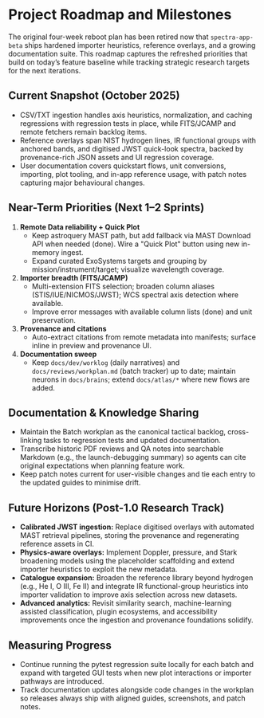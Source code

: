 # Project Roadmap and Milestones

The original four-week reboot plan has been retired now that `spectra-app-beta` ships hardened importer
heuristics, reference overlays, and a growing documentation suite. This roadmap captures the refreshed
priorities that build on today’s feature baseline while tracking strategic research targets for the next
iterations.

## Current Snapshot (October 2025)

- CSV/TXT ingestion handles axis heuristics, normalization, and caching regressions with regression tests in
  place, while FITS/JCAMP and remote fetchers remain backlog items.
- Reference overlays span NIST hydrogen lines, IR functional groups with anchored bands, and digitised JWST
  quick-look spectra, backed by provenance-rich JSON assets and UI regression coverage.
- User documentation covers quickstart flows, unit conversions, importing, plot tooling, and in-app reference
  usage, with patch notes capturing major behavioural changes.

## Near-Term Priorities (Next 1–2 Sprints)

1. **Remote Data reliability + Quick Plot**
   - Keep astroquery MAST path, but add fallback via MAST Download API when needed (done). Wire a "Quick Plot" button using new in-memory ingest.
   - Expand curated ExoSystems targets and grouping by mission/instrument/target; visualize wavelength coverage.
2. **Importer breadth (FITS/JCAMP)**
   - Multi-extension FITS selection; broaden column aliases (STIS/IUE/NICMOS/JWST); WCS spectral axis detection where available.
   - Improve error messages with available column lists (done) and unit preservation.
3. **Provenance and citations**
   - Auto-extract citations from remote metadata into manifests; surface inline in preview and provenance UI.
4. **Documentation sweep**
   - Keep `docs/dev/worklog` (daily narratives) and `docs/reviews/workplan.md` (batch tracker) up to date; maintain neurons in `docs/brains`; extend `docs/atlas/*` where new flows are added.

## Documentation & Knowledge Sharing

- Maintain the Batch workplan as the canonical tactical backlog, cross-linking tasks to regression tests and
  updated documentation.
- Transcribe historic PDF reviews and QA notes into searchable Markdown (e.g., the launch-debugging summary) so
  agents can cite original expectations when planning feature work.
- Keep patch notes current for user-visible changes and tie each entry to the updated guides to minimise drift.

## Future Horizons (Post-1.0 Research Track)

- **Calibrated JWST ingestion:** Replace digitised overlays with automated MAST retrieval pipelines, storing the
  provenance and regenerating reference assets in CI.
- **Physics-aware overlays:** Implement Doppler, pressure, and Stark broadening models using the placeholder
  scaffolding and extend importer heuristics to exploit the new metadata.
- **Catalogue expansion:** Broaden the reference library beyond hydrogen (e.g., He I, O III, Fe II) and integrate
  IR functional-group heuristics into importer validation to improve axis selection across new datasets.
- **Advanced analytics:** Revisit similarity search, machine-learning assisted classification, plugin ecosystems,
  and accessibility improvements once the ingestion and provenance foundations solidify.

## Measuring Progress

- Continue running the pytest regression suite locally for each batch and expand with targeted GUI tests when new
  plot interactions or importer pathways are introduced.
- Track documentation updates alongside code changes in the workplan so releases always ship with aligned guides,
  screenshots, and patch notes.

